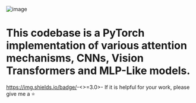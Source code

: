 ![image](https://github.com/changzy00/pytorch-attention/blob/master/images/logo.jpg)
# This codebase is a PyTorch implementation of various attention mechanisms, CNNs, Vision Transformers and MLP-Like models.

https://img.shields.io/badge/<python>-<>=3.0>-<yellowgreen>
If it is helpful for your work, please give me a ⭐
